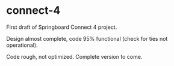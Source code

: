 # connect-4
First draft of Springboard Connect 4 project.

Design almost complete, code 95% functional (check for ties not operational).

Code rough, not optimized. Complete version to come.

